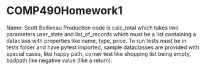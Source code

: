 # COMP490Homework1
Name: Scott Belliveau
Production code is calc_total which takes two parameters user_state and list_of_records which must be a list containing a dataclass with properties like name, type, price. To run tests must be in tests folder and have pytest imported, sample dataclasses are provided with special cases, like happy path, corner test like shopping list being empty, badpath like negative value (like a return).

